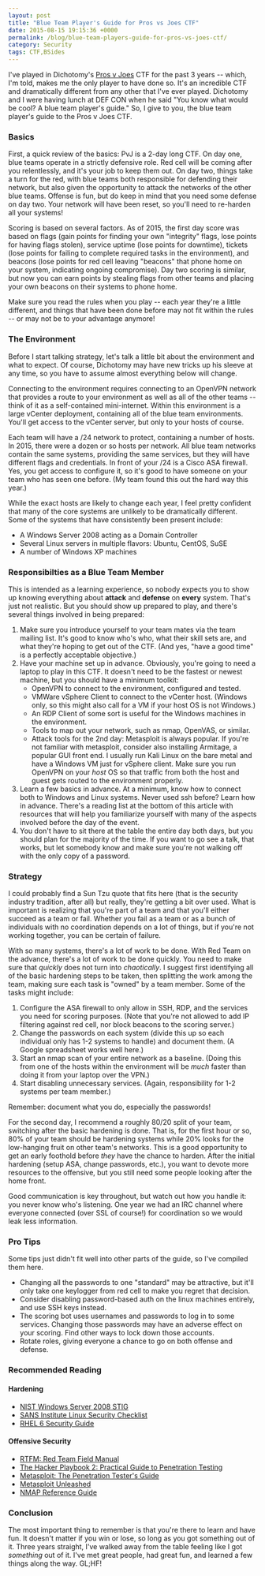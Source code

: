 ```yaml
---
layout: post
title: "Blue Team Player's Guide for Pros vs Joes CTF"
date: 2015-08-15 19:15:36 +0000
permalink: /blog/blue-team-players-guide-for-pros-vs-joes-ctf/
category: Security
tags: CTF,BSides
---
```

I've played in Dichotomy's [Pros v Joes](http://www.prosversusjoes.net/) CTF for
the past 3 years -- which, I'm told, makes me the only player to have done so.
It's an incredible CTF and dramatically different from any other that I've ever
played.  Dichotomy and I were having lunch at DEF CON when he said "You know
what would be cool?  A blue team player's guide."  So, I give to you, the blue
team player's guide to the Pros v Joes CTF.

### Basics ###

First, a quick review of the basics: PvJ is a 2-day long CTF.  On day one, blue
teams operate in a strictly defensive role.  Red cell will be coming after you
relentlessly, and it's your job to keep them out. On day two, things take a turn for
the red, with blue teams both responsible for defending their network, but also
given the opportunity to attack the networks of the other blue teams.  Offense
is fun, but do keep in mind that you need some defense on day two.  Your network
will have been reset, so you'll need to re-harden all your systems!

Scoring is based on several factors.  As of 2015, the first day score was based
on flags (gain points for finding your own "integrity" flags, lose points for
having flags stolen), service uptime (lose points for downtime), tickets (lose
points for failing to complete required tasks in the environment), and beacons
(lose points for red cell leaving "beacons" that phone home on your system,
indicating ongoing compromise).  Day two scoring is similar, but now you can
earn points by stealing flags from other teams and placing your own beacons on
their systems to phone home.

Make sure you read the rules when you play -- each year they're a little
different, and things that have been done before may not fit within the rules --
or may not be to your advantage anymore!

### The Environment ###

Before I start talking strategy, let's talk a little bit about the environment
and what to expect.  Of course, Dichotomy may have new tricks up his sleeve at
any time, so you have to assume almost everything below will change.

Connecting to the environment requires connecting to an OpenVPN network that
provides a route to your environment as well as all of the other teams -- think
of it as a self-contained mini-internet.  Within this environment is a large
vCenter deployment, containing all of the blue team environments.  You'll get
access to the vCenter server, but only to your hosts of course.

Each team will have a /24 network to protect, containing a number of hosts.  In
2015, there were a dozen or so hosts per network.  All blue team networks
contain the same systems, providing the same services, but they will have
different flags and credentials.  In front of your /24 is a Cisco ASA firewall.
Yes, you get access to configure it, so it's good to have someone on your team
who has seen one before.  (My team found this out the hard way this year.)

While the exact hosts are likely to change each year, I feel pretty confident
that many of the core systems are unlikely to be dramatically different.  Some
of the systems that have consistently been present include:

* A Windows Server 2008 acting as a Domain Controller
* Several Linux servers in multiple flavors: Ubuntu, CentOS, SuSE
* A number of Windows XP machines

### Responsibilties as a Blue Team Member ###

This is intended as a learning experience, so nobody expects you to show up
knowing everything about **attack** and **defense** on **every** system.  That's
just not realistic.  But you should show up prepared to play, and there's
several things involved in being prepared:

1. Make sure you introduce yourself to your team mates via the team mailing
   list.  It's good to know who's who, what their skill sets are, and what
   they're hoping to get out of the CTF.  (And yes, "have a good time" is a
   perfectly acceptable objective.)
2. Have your machine set up in advance.  Obviously, you're going to need a
   laptop to play in this CTF.  It doesn't need to be the fastest or newest
   machine, but you should have a minimum toolkit:
    * OpenVPN to connect to the environment, configured and tested.
    * VMWare vSphere Client to connect to the vCenter host.  (Windows only, so
     this might also call for a VM if your host OS is not Windows.)
    * An RDP Client of some sort is useful for the Windows machines in the
     environment.
    * Tools to map out your network, such as nmap, OpenVAS, or similar.
    * Attack tools for the 2nd day: Metasploit is always popular.  If you're not
     familiar with metasploit, consider also installing Armitage, a popular GUI
     front end.
   I usually run Kali Linux on the bare metal and have a Windows VM just for
   vSphere client.  Make sure you run OpenVPN on your *host* OS so that traffic
   from both the host and guest gets routed to the environment properly.
3. Learn a few basics in advance.  At a minimum, know how to connect both to
   Windows and Linux systems.  Never used ssh before?  Learn how in advance.
   There's a reading list at the bottom of this article with resources that will
   help you familiarize yourself with many of the aspects involved before the
   day of the event.
4. You don't have to sit there at the table the entire day both days, but you
   should plan for the majority of the time.  If you want to go see a talk, that
   works, but let somebody know and make sure you're not walking off with the
   only copy of a password.

### Strategy ###

I could probably find a Sun Tzu quote that fits here (that is the security
industry tradition, after all) but really, they're getting a bit over used.
What is important is realizing that you're part of a team and that you'll either
succeed as a team or fail.  Whether you fail as a team or as a bunch of
individuals with no coordination depends on a lot of things, but if you're not
working together, you can be certain of failure.

With so many systems, there's a lot of work to be done.  With Red Team on the
advance, there's a lot of work to be done quickly.  You need to make sure that
*quickly* does not turn into *chaotically*.  I suggest first identifying all of
the basic hardening steps to be taken, then splitting the work among the team,
making sure each task is "owned" by a team member.  Some of the tasks might
include:

1. Configure the ASA firewall to only allow in SSH, RDP, and the services you
   need for scoring purposes.  (Note that you're not allowed to add IP filtering
   against red cell, nor block beacons to the scoring server.)
2. Change the passwords on each system (divide this up so each individual only
   has 1-2 systems to handle) and document them.  (A Google spreadsheet works
   well here.)
3. Start an nmap scan of your entire network as a baseline. (Doing this from one
   of the hosts within the environment will be *much* faster than doing it from
   your laptop over the VPN.)
4. Start disabling unnecessary services.  (Again, responsibility for 1-2 systems
   per team member.)

Remember: document what you do, especially the passwords!

For the second day, I recommend a roughly 80/20 split of your team, switching
after the basic hardening is done.  That is, for the first hour or so, 80% of
your team should be hardening systems while 20% looks for the low-hanging fruit
on other team's networks.  This is a good opportunity to get an early foothold
before *they* have the chance to harden.  After the initial hardening (setup
ASA, change passwords, etc.), you want to devote more resources to the
offensive, but you still need some people looking after the home front.

Good communication is key throughout, but watch out how you handle it: you never
know who's listening.  One year we had an IRC channel where everyone connected
(over SSL of course!) for coordination so we would leak less information.

### Pro Tips ###

Some tips just didn't fit well into other parts of the guide, so I've compiled
them here.

* Changing all the passwords to one "standard" may be attractive, but it'll only
  take one keylogger from red cell to make you regret that decision.
* Consider disabling password-based auth on the linux machines entirely, and use
  SSH keys instead.
* The scoring bot uses usernames and passwords to log in to some services.
  Changing those passwords may have an adverse effect on your scoring.  Find
  other ways to lock down those accounts.
* Rotate roles, giving everyone a chance to go on both offense and defense.

### Recommended Reading ###

#### Hardening ####

* [NIST Windows Server 2008 STIG](https://web.nvd.nist.gov/view/ncp/repository/checklistDetail?id=228)
* [SANS Institute Linux Security Checklist](https://www.sans.org/media/score/checklists/linuxchecklist.pdf)
* [RHEL 6 Security Guide](https://access.redhat.com/documentation/en-US/Red_Hat_Enterprise_Linux/6/pdf/Security_Guide/Red_Hat_Enterprise_Linux-6-Security_Guide-en-US.pdf)

#### Offensive Security ####

* [RTFM: Red Team Field Manual](http://amzn.to/1J7opH5)
* [The Hacker Playbook 2: Practical Guide to Penetration Testing](http://amzn.to/1UKI6N2)
* [Metasploit: The Penetration Tester's Guide](http://amzn.to/1gJX1rL)
* [Metasploit Unleashed](https://www.offensive-security.com/metasploit-unleashed/)
* [NMAP Reference Guide](https://nmap.org/book/man.html)

### Conclusion ###

The most important thing to remember is that you're there to learn and have fun.
It doesn't matter if you win or lose, so long as you got something out of it.
Three years straight, I've walked away from the table feeling like I got
*something* out of it.  I've met great people, had great fun, and learned a few
things along the way.  GL;HF!

